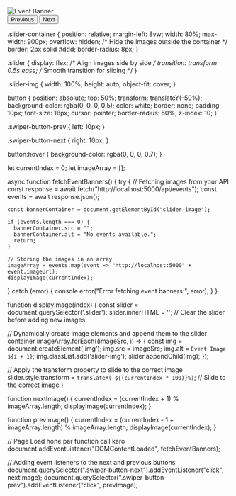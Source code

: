 <main>
    <div class="slider-container">
      <div class="slider">
          <!-- Image to be displayed -->
          <img id="slider-image" src="" alt="Event Banner">
      </div>
      <!-- Navigation buttons -->
      <button class="swiper-button-prev">Previous</button>
      <button class="swiper-button-next">Next</button>
  </div>
  </main>

  .slider-container {
  position: relative;
  margin-left: 8vw;
  width: 80%;
  max-width: 900px;
  overflow: hidden; /* Hide the images outside the container */
  border: 2px solid #ddd;
  border-radius: 8px;
}

.slider {
  display: flex; /* Align images side by side */
  transition: transform 0.5s ease; /* Smooth transition for sliding */
}

.slider-img {
  width: 100%;
  height: auto;
  object-fit: cover;
}

button {
  position: absolute;
  top: 50%;
  transform: translateY(-50%);
  background-color: rgba(0, 0, 0, 0.5);
  color: white;
  border: none;
  padding: 10px;
  font-size: 18px;
  cursor: pointer;
  border-radius: 50%;
  z-index: 10;
}

.swiper-button-prev {
  left: 10px;
}

.swiper-button-next {
  right: 10px;
}

button:hover {
  background-color: rgba(0, 0, 0, 0.7);
}



let currentIndex = 0;
let imageArray = [];

async function fetchEventBanners() {
  try {
    // Fetching images from your API
    const response = await fetch("http://localhost:5000/api/events");
    const events = await response.json();

    const bannerContainer = document.getElementById("slider-image");

    if (events.length === 0) {
      bannerContainer.src = "";
      bannerContainer.alt = "No events available.";
      return;
    }

    // Storing the images in an array
    imageArray = events.map(event => "http://localhost:5000" + event.imageUrl);
    displayImage(currentIndex);

  } catch (error) {
    console.error("Error fetching event banners:", error);
  }
}

function displayImage(index) {
  const slider = document.querySelector('.slider');
  slider.innerHTML = ''; // Clear the slider before adding new images

  // Dynamically create image elements and append them to the slider container
  imageArray.forEach((imageSrc, i) => {
    const img = document.createElement('img');
    img.src = imageSrc;
    img.alt = `Event Image ${i + 1}`;
    img.classList.add('slider-img');
    slider.appendChild(img);
  });

  // Apply the transform property to slide to the correct image
  slider.style.transform = `translateX(-${(currentIndex * 100)}%)`; // Slide to the correct image
}

function nextImage() {
  currentIndex = (currentIndex + 1) % imageArray.length;
  displayImage(currentIndex);
}

function prevImage() {
  currentIndex = (currentIndex - 1 + imageArray.length) % imageArray.length;
  displayImage(currentIndex);
}

// Page Load hone par function call karo
document.addEventListener("DOMContentLoaded", fetchEventBanners);

// Adding event listeners to the next and previous buttons
document.querySelector(".swiper-button-next").addEventListener("click", nextImage);
document.querySelector(".swiper-button-prev").addEventListener("click", prevImage);

 

  

